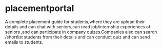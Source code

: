 # placementportal
A complete placement guide for students,where they are upload their details and can chat with seniors,can read job/internship experiences of seniors ,and can participate in company quizes.Companies also can search /shortlist students from their details and can conduct quiz and can send emails to students.
